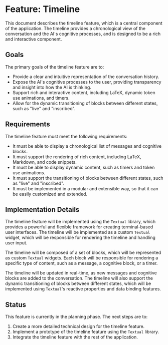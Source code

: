 # Feature: Timeline

This document describes the timeline feature, which is a central component of the application. The timeline provides a chronological view of the conversation and the AI's cognitive processes, and is designed to be a rich and interactive component.

## Goals

The primary goals of the timeline feature are to:

- Provide a clear and intuitive representation of the conversation history.
- Expose the AI's cognitive processes to the user, providing transparency and insight into how the AI is thinking.
- Support rich and interactive content, including LaTeX, dynamic token use animations, and timers.
- Allow for the dynamic transitioning of blocks between different states, such as "live" and "inscribed".

## Requirements

The timeline feature must meet the following requirements:

- It must be able to display a chronological list of messages and cognitive blocks.
- It must support the rendering of rich content, including LaTeX, Markdown, and code snippets.
- It must be able to display dynamic content, such as timers and token use animations.
- It must support the transitioning of blocks between different states, such as "live" and "inscribed".
- It must be implemented in a modular and extensible way, so that it can be easily customized and extended.

## Implementation Details

The timeline feature will be implemented using the `Textual` library, which provides a powerful and flexible framework for creating terminal-based user interfaces. The timeline will be implemented as a custom `Textual` widget, which will be responsible for rendering the timeline and handling user input.

The timeline will be composed of a set of blocks, which will be represented as custom `Textual` widgets. Each block will be responsible for rendering a specific type of content, such as a message, a cognitive block, or a timer.

The timeline will be updated in real-time, as new messages and cognitive blocks are added to the conversation. The timeline will also support the dynamic transitioning of blocks between different states, which will be implemented using `Textual`'s reactive properties and data binding features.

## Status

This feature is currently in the planning phase. The next steps are to:

1. Create a more detailed technical design for the timeline feature.
2. Implement a prototype of the timeline feature using the `Textual` library.
3. Integrate the timeline feature with the rest of the application.
